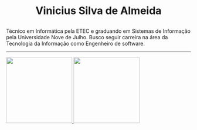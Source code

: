 <h1 align="center">
  Vinicius Silva de Almeida
</h1>

<p style="margin-top: 30px;">
  Técnico em Informática pela ETEC e graduando em Sistemas de Informação pela Universidade Nove de Julho. Busco seguir carreira na área da Tecnologia da Informação como Engenheiro de software.
</p>

<hr height="1px"/>

 <div>
  <a href="https://github.com/almeidavini">
  <img height="180em" src="https://github-readme-stats.vercel.app/api?username=almeidavini&show_icons=true&theme=blueberry&include_all_commits=true&count_private=true"/>
  <img height="180em" src="https://github-readme-stats.vercel.app/api/top-langs/?username=almeidavini&layout=compact&langs_count=7&theme=blueberry"/>
</div>

